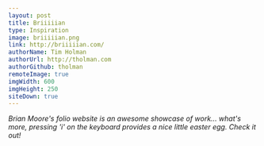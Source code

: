 ```yaml
---
layout: post
title: Briiiiian
type: Inspiration
image: briiiiian.png
link: http://briiiiian.com/
authorName: Tim Holman
authorUrl: http://tholman.com
authorGithub: tholman
remoteImage: true
imgWidth: 600
imgHeight: 250
siteDown: true
---
```


_Brian Moore's folio website is an awesome showcase of work... what's more, pressing 'i' on the keyboard provides a nice little easter egg. Check it out!_
